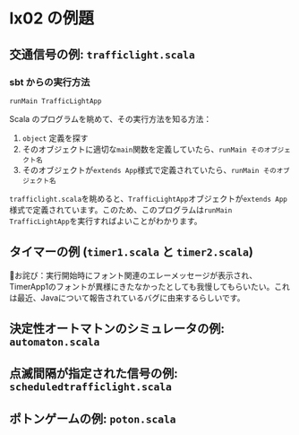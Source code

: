 # lx02 の例題

## 交通信号の例: `trafficlight.scala`

### sbt からの実行方法

    runMain TrafficLightApp

Scala のプログラムを眺めて、その実行方法を知る方法：

1. `object` 定義を探す
1. そのオブジェクトに適切な`main`関数を定義していたら、`runMain そのオブジェクト名`
1. そのオブジェクトが`extends App`様式で定義されていたら、`runMain そのオブジェクト名`

`trafficlight.scala`を眺めると、`TrafficLightApp`オブジェクトが`extends App`様式で定義されています。このため、このプログラムは`runMain TrafficLightApp`を実行すればよいことがわかります。

## タイマーの例 (`timer1.scala` と `timer2.scala`)

お詫び：実行開始時にフォント関連のエレーメッセージが表示され、TimerApp1のフォントが異様にきたなかったとしても我慢してもらいたい。これは最近、Javaについて報告されているバグに由来するらしいです。

## 決定性オートマトンのシミュレータの例: `automaton.scala`

## 点滅間隔が指定された信号の例: `scheduledtrafficlight.scala`

## ポトンゲームの例: `poton.scala`
